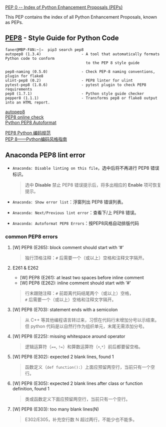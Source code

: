 [PEP 0 -- Index of Python Enhancement Proposals (PEPs)](https://www.python.org/dev/peps/)  

This PEP contains the index of all Python Enhancement Proposals, known as PEPs.

## [PEP8](https://www.python.org/dev/peps/pep-0008/) - Style Guide for Python Code

```shell
faner@MBP-FAN:~|⇒  pip3 search pep8
autopep8 (1.3.4)                  - A tool that automatically formats Python code to conform
                                    to the PEP 8 style guide

pep8-naming (0.5.0)               - Check PEP-8 naming conventions, plugin for flake8
ulint-pep8 (0.2)                  - PEP8 linter for ulint
pytest-pep8 (1.0.6)               - pytest plugin to check PEP8 requirements
pep8 (1.7.1)                      - Python style guide checker
pepper8 (1.1.1)                   - Transforms pep8 or flake8 output into an HTML report.

```

[autopep8](https://github.com/hhatto/autopep8)  
[PEP8 online check](http://pep8online.com/)  
[Python PEP8 Autoformat](https://packagecontrol.io/packages/Python%20PEP8%20Autoformat)  

[PEP8 Python 编码规范](https://www.jianshu.com/p/52f4416c267d)  
[PEP 8——Python编码风格指南](https://lizhe2004.gitbooks.io/code-style-guideline-cn/content/python/python-pep8.html)  

## Anaconda PEP8 lint error

- `Anaconda: Disable linting on this file`，选中后将不再进行 PEP8 错误标识。  

	> 选中 **Disable** 禁止 PEP8 错误提示后，将多出相应的 **Enable** 项可恢复提示。  

- `Anaconda: Show error list`：浮窗列出 PEP8 错误列表。  
- `Anaconda: Next/Previous lint error`：查看下/上 PEP8 错误。  

- `Anaconda: Autoformat PEP8 Errors`：按PEP8风格自动排版代码

### common PEP8 errors

1. [W] PEP8 (E265): block comment should start with ‘#’

	> 独行顶格注释：`#` 后需要一个（或以上）空格和注释文字隔开。

2. E261 & E262

	- [W] PEP8 (E261): at least two spaces before inline comment
	- [W] PEP8 (E262): inline comment should start with ‘#’

	> 行末跟随注释：`#` 前距离代码结尾两个（或以上）空格，  
	> `#` 后需要一个（或以上）空格和注释文字隔开。

3. [W] PEP8 (E703): statement ends with a semicolon

	> 从 C++ 等其他编程语言转过来，习惯在代码行末增加分号以示结束。  
	> 但 python 代码是以自然行作为组织单元，末尾无需添加分号。  

4. [W] PEP8 (E225): missing whitespace around operator

	> 逻辑运算符（`==`, `!=`）和算数运算符（`+`,`*`）前后都要留空格。

5. [W] PEP8 (E302): expected 2 blank lines, found 1

	> 函数定义（`def function():`）上面应预留两空行，当前只有一个空行。

6. [W] PEP8 (E305): expected 2 blank lines after class or function definition, found 1

	> 类或函数定义下面应预留两空行，当前只有一个空行。

7. [W] PEP8 (E303): too many blank lines(N)

	> E302/E305，补充空行数 N 超过两行，不能少也不能多。
